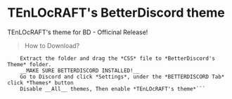 # TEnLOcRAFT's BetterDiscord theme
TEnLOcRAFT's theme for BD - Officinal Release!

> How to Download?
```Click *Code* button and then choose *Download ZIP*,
    Extract the folder and drag the *CSS* file to *BetterDiscord's Theme* folder.
    __MAKE SURE BETTERDISCORD INSTALLED!__
    Go to Discord and click *Settings*, under the *BETTERDISCORD Tab* click *Themes* button
    Disable __All__ themes, Then enable *TEnLOcRAFT's theme*```
